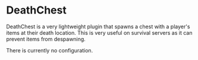 # DeathChest
DeathChest is a very lightweight plugin that spawns a chest with a player's items at their death location.
This is very useful on survival servers as it can prevent items from despawning.

There is currently no configuration.
